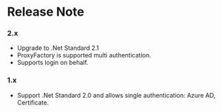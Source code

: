 ﻿# Release Note

### 2.x
- Upgrade to .Net Standard 2.1
- ProxyFactory is supported multi authentication.
- Supports login on behalf.

### 1.x
- Support .Net Standard 2.0 and allows single authentication: Azure AD, Certificate.